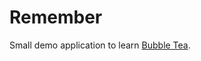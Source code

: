# Remember

Small demo application to learn [Bubble Tea](https://github.com/charmbracelet/bubbletea).
